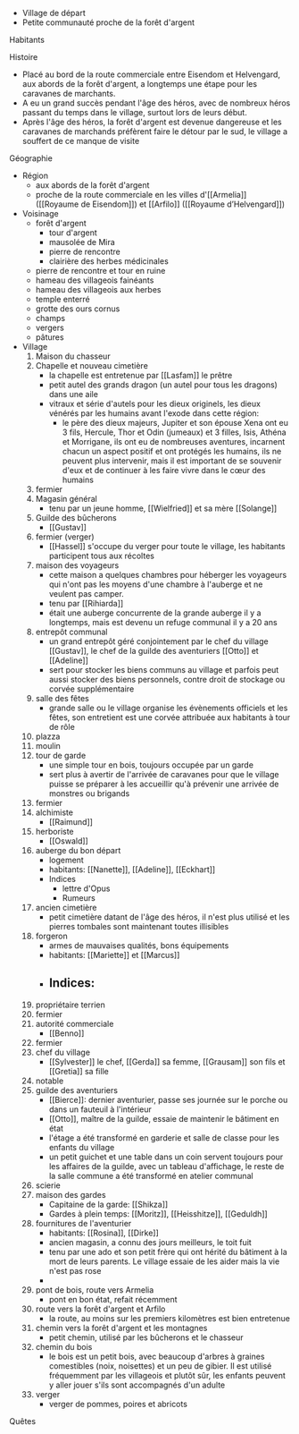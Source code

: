 - Village de départ
- Petite communauté proche de la forêt d'argent


Habitants


Histoire
- Placé au bord de la route commerciale entre Eisendom et Helvengard, aux abords de la forêt d'argent, a longtemps une étape pour les caravanes de marchants.
- A eu un grand succès pendant l'âge des héros, avec de nombreux héros passant du temps dans le village, surtout lors de leurs début.
- Après l'âge des héros, la forêt d'argent est devenue dangereuse et les caravanes de marchands préfèrent faire le détour par le sud, le village a souffert de ce manque de visite


Géographie
- Région
	- aux abords de la forêt d'argent
	- proche de la route commerciale en les villes d'[[Armelia]] ([[Royaume de Eisendom]]) et [[Arfilo]] ([[Royaume d’Helvengard]])
- Voisinage
	- forêt d'argent
		- tour d'argent
		- mausolée de Mira
		- pierre de rencontre
		- clairière des herbes médicinales
	- pierre de rencontre et tour en ruine
	- hameau des villageois fainéants
	- hameau des villageois aux herbes
	- temple enterré
	- grotte des ours cornus
	- champs
	- vergers
	- pâtures
- Village
	1. Maison du chasseur
	2. Chapelle et nouveau cimetière
		- la chapelle est entretenue par [[Lasfam]] le prêtre
		- petit autel des grands dragon (un autel pour tous les dragons) dans une aile
		- vitraux et série d'autels pour les dieux originels, les dieux vénérés par les humains avant l'exode dans cette région:
			- le père des dieux majeurs, Jupiter et son épouse Xena ont eu 3 fils, Hercule, Thor et Odin (jumeaux) et 3 filles, Isis, Athéna et Morrigane, ils ont eu de nombreuses aventures, incarnent chacun un aspect positif et ont protégés les humains, ils ne peuvent plus intervenir, mais il est important de se souvenir d'eux et de continuer à les faire vivre dans le cœur des humains
	1. fermier
	2. Magasin général
		- tenu par un jeune homme, [[Wielfried]] et sa mère [[Solange]]
	3. Guilde des bûcherons
		- [[Gustav]]
	4. fermier (verger)
		- [[Hassel]] s'occupe du verger pour toute le village, les habitants participent tous aux récoltes
	5. maison des voyageurs
		- cette maison a quelques chambres pour héberger les voyageurs qui n'ont pas les moyens d'une chambre à l'auberge et ne veulent pas camper.
		- tenu par [[Rihiarda]]
		- était une auberge concurrente de la grande auberge il y a longtemps, mais est devenu un refuge communal il y a 20 ans
	1. entrepôt communal
		- un grand entrepôt géré conjointement par le chef du village [[Gustav]], le chef de la guilde des aventuriers [[Otto]] et [[Adeline]]
		- sert pour stocker les biens communs au village et parfois peut aussi stocker des biens personnels, contre droit de stockage ou corvée supplémentaire
	2. salle des fêtes
		- grande salle ou le village organise les évènements officiels et les fêtes, son entretient est une corvée attribuée aux habitants à tour de rôle
	3. plazza
	4. moulin
	5. tour de garde
		- une simple tour en bois, toujours occupée par un garde
		- sert plus à avertir de l'arrivée de caravanes pour que le village puisse se préparer à les accueillir qu'à prévenir une arrivée de monstres ou brigands
	6. fermier
	7. alchimiste
		- [[Raimund]]
	8. herboriste
		- [[Oswald]]
	9. auberge du bon départ
		- logement
		- habitants: [[Nanette]], [[Adeline]], [[Eckhart]]
		- Indices
			- lettre d'Opus
			- Rumeurs
	10. ancien cimetière
		- petit cimetière datant de l'âge des héros, il n'est plus utilisé et les pierres tombales sont maintenant toutes illisibles
	11. forgeron
		- armes de mauvaises qualités, bons équipements
		- habitants: [[Mariette]] et [[Marcus]]
		- Indices:
			- 
	12. propriétaire terrien
	13. fermier
	14. autorité commerciale
		- [[Benno]]
	15. fermier
	16. chef du village
		- [[Sylvester]] le chef, [[Gerda]] sa femme, [[Grausam]] son fils et [[Gretia]] sa fille
	17. notable
	18. guilde des aventuriers
		- [[Bierce]]: dernier aventurier, passe ses journée sur le porche ou dans un fauteuil à l'intérieur
		- [[Otto]], maître de la guilde, essaie de maintenir le bâtiment en état
		- l'étage a été transformé en garderie et salle de classe pour les enfants du village
		- un petit guichet et une table dans un coin servent toujours pour les affaires de la guilde, avec un tableau d'affichage, le reste de la salle commune a été transformé en atelier communal
	19. scierie
	20. maison des gardes
		- Capitaine de la garde: [[Shikza]]
		- Gardes à plein temps: [[Moritz]], [[Heisshitze]], [[Geduldh]]
	21. fournitures de l'aventurier
		- habitants: [[Rosina]], [[Dirke]]
		- ancien magasin, a connu des jours meilleurs, le toit fuit
		- tenu par une ado et son petit frère qui ont hérité du bâtiment à la mort de leurs parents. Le village essaie de les aider mais la vie n'est pas rose
		- 
	22. pont de bois, route vers Armelia
		- pont en bon état, refait récemment
	23. route vers la forêt d'argent et Arfilo
		- la route, au moins sur les premiers kilomètres est bien entretenue
	24. chemin vers la forêt d'argent et les montagnes
		- petit chemin, utilisé par les bûcherons et le chasseur
	25. chemin du bois
		- le bois est un petit bois, avec beaucoup d'arbres à graines comestibles (noix, noisettes) et un peu de gibier. Il est utilisé fréquemment par les villageois et plutôt sûr, les enfants peuvent y aller jouer s'ils sont accompagnés d'un adulte
	26. verger
		- verger de pommes, poires et abricots



Quêtes

